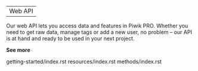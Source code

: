 <div id="web-api">

|         |
| ------- |
| Web API |

</div>

Our web API lets you access data and features in Piwik PRO. Whether you
need to get raw data, manage tags or add a new user, no problem – our
API is at hand and ready to be used in your next project.

**See more**

<div class="toctree" data-maxdepth="1">

getting-started/index.rst resources/index.rst methods/index.rst

</div>
